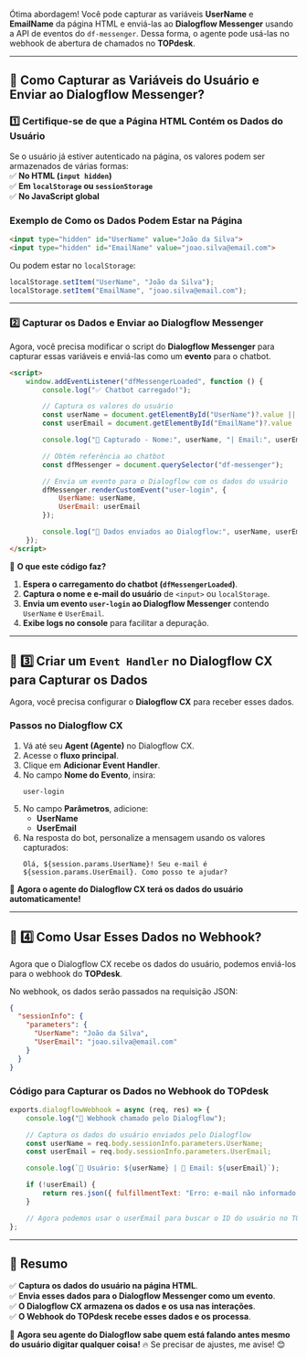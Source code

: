 Ótima abordagem! Você pode capturar as variáveis **UserName** e **EmailName** da página HTML e enviá-las ao **Dialogflow Messenger** usando a API de eventos do `df-messenger`. Dessa forma, o agente pode usá-las no webhook de abertura de chamados no **TOPdesk**.  

---

## **📌 Como Capturar as Variáveis do Usuário e Enviar ao Dialogflow Messenger?**
### **1️⃣ Certifique-se de que a Página HTML Contém os Dados do Usuário**
Se o usuário já estiver autenticado na página, os valores podem ser armazenados de várias formas:  
✅ **No HTML (`input hidden`)**  
✅ **Em `localStorage` ou `sessionStorage`**  
✅ **No JavaScript global**  

### **Exemplo de Como os Dados Podem Estar na Página**
```html
<input type="hidden" id="UserName" value="João da Silva">
<input type="hidden" id="EmailName" value="joao.silva@email.com">
```
Ou podem estar no `localStorage`:
```javascript
localStorage.setItem("UserName", "João da Silva");
localStorage.setItem("EmailName", "joao.silva@email.com");
```

---

### **2️⃣ Capturar os Dados e Enviar ao Dialogflow Messenger**
Agora, você precisa modificar o script do **Dialogflow Messenger** para capturar essas variáveis e enviá-las como um **evento** para o chatbot.

```html
<script>
    window.addEventListener("dfMessengerLoaded", function () {
        console.log("✅ Chatbot carregado!");

        // Captura os valores do usuário
        const userName = document.getElementById("UserName")?.value || localStorage.getItem("UserName") || "Usuário Desconhecido";
        const userEmail = document.getElementById("EmailName")?.value || localStorage.getItem("EmailName") || "email@desconhecido.com";

        console.log("📩 Capturado - Nome:", userName, "| Email:", userEmail);

        // Obtém referência ao chatbot
        const dfMessenger = document.querySelector("df-messenger");

        // Envia um evento para o Dialogflow com os dados do usuário
        dfMessenger.renderCustomEvent("user-login", {
            UserName: userName,
            UserEmail: userEmail
        });

        console.log("🚀 Dados enviados ao Dialogflow:", userName, userEmail);
    });
</script>
```

📌 **O que este código faz?**  
1. **Espera o carregamento do chatbot (`dfMessengerLoaded`)**.  
2. **Captura o nome e e-mail do usuário** de `<input>` ou `localStorage`.  
3. **Envia um evento `user-login` ao Dialogflow Messenger** contendo `UserName` e `UserEmail`.  
4. **Exibe logs no console** para facilitar a depuração.  

---

## **📌 3️⃣ Criar um `Event Handler` no Dialogflow CX para Capturar os Dados**
Agora, você precisa configurar o **Dialogflow CX** para receber esses dados.

### **Passos no Dialogflow CX**
1. Vá até seu **Agent (Agente)** no Dialogflow CX.  
2. Acesse o **fluxo principal**.  
3. Clique em **Adicionar Event Handler**.  
4. No campo **Nome do Evento**, insira:  
   ```plaintext
   user-login
   ```
5. No campo **Parâmetros**, adicione:  
   - **UserName**  
   - **UserEmail**  
6. Na resposta do bot, personalize a mensagem usando os valores capturados:  
   ```plaintext
   Olá, ${session.params.UserName}! Seu e-mail é ${session.params.UserEmail}. Como posso te ajudar?
   ```

📌 **Agora o agente do Dialogflow CX terá os dados do usuário automaticamente!**  

---

## **📌 4️⃣ Como Usar Esses Dados no Webhook?**
Agora que o Dialogflow CX recebe os dados do usuário, podemos enviá-los para o webhook do **TOPdesk**.

No webhook, os dados serão passados na requisição JSON:
```json
{
  "sessionInfo": {
    "parameters": {
      "UserName": "João da Silva",
      "UserEmail": "joao.silva@email.com"
    }
  }
}
```

### **Código para Capturar os Dados no Webhook do TOPdesk**
```javascript
exports.dialogflowWebhook = async (req, res) => {
    console.log("🚀 Webhook chamado pelo Dialogflow");

    // Captura os dados do usuário enviados pelo Dialogflow
    const userName = req.body.sessionInfo.parameters.UserName;
    const userEmail = req.body.sessionInfo.parameters.UserEmail;

    console.log(`👤 Usuário: ${userName} | 📩 Email: ${userEmail}`);

    if (!userEmail) {
        return res.json({ fulfillmentText: "Erro: e-mail não informado." });
    }

    // Agora podemos usar o userEmail para buscar o ID do usuário no TOPdesk...
};
```

---

## **📌 Resumo**
✅ **Captura os dados do usuário na página HTML**.  
✅ **Envia esses dados para o Dialogflow Messenger como um evento**.  
✅ **O Dialogflow CX armazena os dados e os usa nas interações**.  
✅ **O Webhook do TOPdesk recebe esses dados e os processa**.  

🚀 **Agora seu agente do Dialogflow sabe quem está falando antes mesmo do usuário digitar qualquer coisa!** 🔥 Se precisar de ajustes, me avise! 😊
